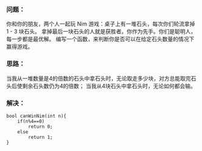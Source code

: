 ### 问题：
你和你的朋友，两个人一起玩 Nim 游戏：桌子上有一堆石头，每次你们轮流拿掉 1 - 3 块石头。 拿掉最后一块石头的人就是获胜者。你作为先手。你们是聪明人，每一步都是最优解。 编写一个函数，来判断你是否可以在给定石头数量的情况下赢得游戏。
### 思路：
当我从一堆数量是4的倍数的石头中拿石头时，无论取走多少块，对方总能取完石头后使剩余石头数仍为4的倍数；
当我从4块石头中拿石头时，无论如何都会输。
### 解决：
```
bool canWinNim(int n){
    if(n%4==0)
        return 0;
    else
        return 1;
}
```
